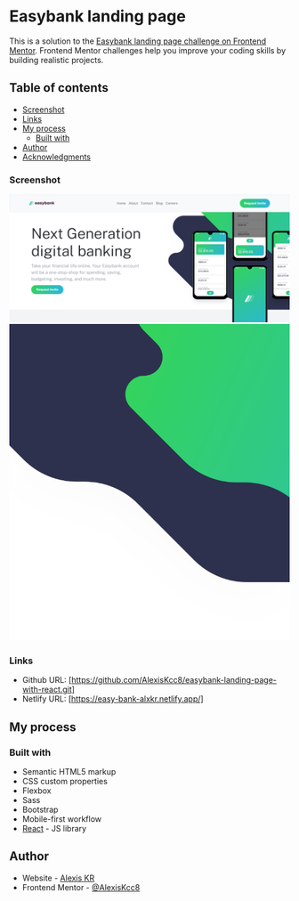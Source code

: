 # Easybank landing page

This is a solution to the [Easybank landing page challenge on Frontend Mentor](https://www.frontendmentor.io/challenges/easybank-landing-page-WaUhkoDN). Frontend Mentor challenges help you improve your coding skills by building realistic projects.

## Table of contents

- [Screenshot](#screenshot)
- [Links](#links)
- [My process](#my-process)
  - [Built with](#built-with)
- [Author](#author)
- [Acknowledgments](#acknowledgments)

### Screenshot

![](/public/images/easybank-desktop.png)
![](/public/images/bg-intro-mobile.svg)

### Links

- Github URL: [https://github.com/AlexisKcc8/easybank-landing-page-with-react.git]
- Netlify URL: [https://easy-bank-alxkr.netlify.app/]

## My process

### Built with

- Semantic HTML5 markup
- CSS custom properties
- Flexbox
- Sass
- Bootstrap
- Mobile-first workflow
- [React](https://es.react.dev/) - JS library

## Author

- Website - [Alexis KR](https://site-alexis-kr.netlify.app)
- Frontend Mentor - [@AlexisKcc8](https://www.frontendmentor.io/profile/AlexisKcc8)
